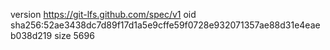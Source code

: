 version https://git-lfs.github.com/spec/v1
oid sha256:52ae3438dc7d89f17d1a5e9cffe59f0728e932071357ae88d31e4eaeb038d219
size 5696
